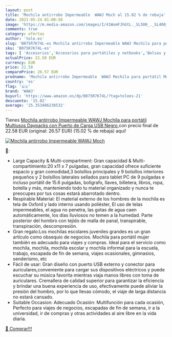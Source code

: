 ```yaml
---
layout: post
title: 'Mochila antirrobo Impermeable  WAWJ Moch al 15.02 % de rebaja'
date: 2021-05-24 01:00:58
image: 'https://m.media-amazon.com/images/I/41WomFJhGtL._SL500_._SL400_.jpg'
comments: true
category: ofertas
author: 'tole.es'
slug: 'B075R7K74L-es Mochila antirrobo Impermeable WAWJ Mochila para portátil...'
sku: 'B075R7K74L-es'
tags: [ 'Accesorios','Accesorios para portátiles y netbooks','Bolsas y fundas para portátiles y netbooks','Informática','Mochilas para portátiles y netbooks','mochila','wawj', ]
actualPrice: 22.58 EUR
currency: EUR
price: 22.58
comparePrice: 26.57 EUR
prodname: 'Mochila antirrobo Impermeable  WAWJ Mochila para portátil Multiusos Daypacks con Puerto de Carga USB  Negro '
country: 'es'
flag: '🇪🇸'
brand: 'WAWJ'
buyurl: 'https://www.amazon.es/dp/B075R7K74L/?tag=tolees-21'
descuento: '15.02'
average: '25.353486238532'
---
```


Tienes [Mochila antirrobo Impermeable  WAWJ Mochila para portátil Multiusos Daypacks con Puerto de Carga USB  Negro ](https://www.amazon.es/dp/B075R7K74L/?tag=tolees-21) con precio final de  22.58 EUR (original: 26.57 EUR) (15.02 %  de rebaja) aqui!

[![Mochila antirrobo Impermeable  WAWJ Moch](https://m.media-amazon.com/images/I/41WomFJhGtL._SL500_._SL400_.jpg)](https://www.amazon.es/dp/B075R7K74L/?tag=tolees-21)

🔎:

- Large Capacity & Multi-compartment: Gran capacidad & Multi-compartimiento:20 x11 x 7 pulgadas, gran capacidad ofrece suficiente espacio y gran comodidad,3 bolsillos principales y 9 bolsillos interiores pequeños y 2 bolsillos laterales sellados para tablet PC de 9 pulgadas e incluso portátil de 15.6 pulgadas, bolígrafo, llaves, billetera, libros, ropa, botella y más, manteniendo todo tu material organizado y nunca te preocupes por tus cosas estará abarrotado dentro.
- Respirable Material: El material externo de los hombres de la mochila es tela de Oxford y lado interno usando poliéster, El uso de telas impermeables, el agua no penetra, las gotas de agua caen automáticamente, los días lluviosos no temen a la humedad. Parte posterior del hombro con tejido de malla de panal, transpirable, transpiración, descompresión.
- Gran regalo:Los mochilas escolares juveniles grandes es un gran artículo como obsequio de negocios. Mochila para portátil mujer también es adecuado para viajes y compras. Ideal para el servicio como mochila, mochila, mochila escolar y mochila informal para la escuela, trabajo, escapada de fin de semana, viajes ocasionales, gimnasios, senderismo, etc
- Fácil de usar: Gran diseño con puerto USB externo y conector para auriculares,conveniente para cargar sus dispositivos eléctricos y puede escuchar su música favorita mientras viaja manos libres con toma de auriculares. Cremallera de calidad superior para garantizar la eficiencia y brindar una buena experiencia de uso, efectivamente puede aliviar la presión del hombro, por lo que llevas cómodo, el viaje de larga distancia no estará cansado.
- Suitable Occasion: Adecuado Ocasión: Multifunción para cada ocasión, Perfecto para viajes de negocios, escapadas de fin de semana, ir a la universidad, ir de compras y otras actividades al aire libre en la vida diaria.

[🛒 Comprar!!!](https://www.amazon.es/dp/B075R7K74L/?tag=tolees-21)

